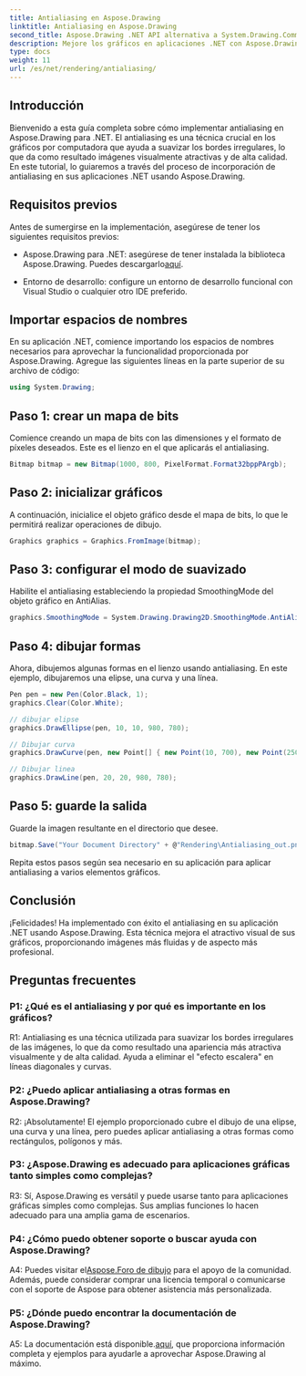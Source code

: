 ```yaml
---
title: Antialiasing en Aspose.Drawing
linktitle: Antialiasing en Aspose.Drawing
second_title: Aspose.Drawing .NET API alternativa a System.Drawing.Common
description: Mejore los gráficos en aplicaciones .NET con Aspose.Drawing. Implemente antialiasing para bordes suaves. Sigue nuestra guía paso a paso.
type: docs
weight: 11
url: /es/net/rendering/antialiasing/
---
```

## Introducción

Bienvenido a esta guía completa sobre cómo implementar antialiasing en Aspose.Drawing para .NET. El antialiasing es una técnica crucial en los gráficos por computadora que ayuda a suavizar los bordes irregulares, lo que da como resultado imágenes visualmente atractivas y de alta calidad. En este tutorial, lo guiaremos a través del proceso de incorporación de antialiasing en sus aplicaciones .NET usando Aspose.Drawing.

## Requisitos previos

Antes de sumergirse en la implementación, asegúrese de tener los siguientes requisitos previos:

-  Aspose.Drawing para .NET: asegúrese de tener instalada la biblioteca Aspose.Drawing. Puedes descargarlo[aquí](https://releases.aspose.com/drawing/net/).

- Entorno de desarrollo: configure un entorno de desarrollo funcional con Visual Studio o cualquier otro IDE preferido.

## Importar espacios de nombres

En su aplicación .NET, comience importando los espacios de nombres necesarios para aprovechar la funcionalidad proporcionada por Aspose.Drawing. Agregue las siguientes líneas en la parte superior de su archivo de código:

```csharp
using System.Drawing;
```

## Paso 1: crear un mapa de bits

Comience creando un mapa de bits con las dimensiones y el formato de píxeles deseados. Este es el lienzo en el que aplicarás el antialiasing.

```csharp
Bitmap bitmap = new Bitmap(1000, 800, PixelFormat.Format32bppPArgb);
```

## Paso 2: inicializar gráficos

A continuación, inicialice el objeto gráfico desde el mapa de bits, lo que le permitirá realizar operaciones de dibujo.

```csharp
Graphics graphics = Graphics.FromImage(bitmap);
```

## Paso 3: configurar el modo de suavizado

Habilite el antialiasing estableciendo la propiedad SmoothingMode del objeto gráfico en AntiAlias.

```csharp
graphics.SmoothingMode = System.Drawing.Drawing2D.SmoothingMode.AntiAlias;
```

## Paso 4: dibujar formas

Ahora, dibujemos algunas formas en el lienzo usando antialiasing. En este ejemplo, dibujaremos una elipse, una curva y una línea.

```csharp
Pen pen = new Pen(Color.Black, 1);
graphics.Clear(Color.White);

// dibujar elipse
graphics.DrawEllipse(pen, 10, 10, 980, 780);

// Dibujar curva
graphics.DrawCurve(pen, new Point[] { new Point(10, 700), new Point(250, 500), new Point(500, 10), new Point(750, 500), new Point(990, 700) });

// Dibujar linea
graphics.DrawLine(pen, 20, 20, 980, 780);
```

## Paso 5: guarde la salida

Guarde la imagen resultante en el directorio que desee.

```csharp
bitmap.Save("Your Document Directory" + @"Rendering\Antialiasing_out.png");
```

Repita estos pasos según sea necesario en su aplicación para aplicar antialiasing a varios elementos gráficos.

## Conclusión

¡Felicidades! Ha implementado con éxito el antialiasing en su aplicación .NET usando Aspose.Drawing. Esta técnica mejora el atractivo visual de sus gráficos, proporcionando imágenes más fluidas y de aspecto más profesional.

## Preguntas frecuentes

### P1: ¿Qué es el antialiasing y por qué es importante en los gráficos?

R1: Antialiasing es una técnica utilizada para suavizar los bordes irregulares de las imágenes, lo que da como resultado una apariencia más atractiva visualmente y de alta calidad. Ayuda a eliminar el "efecto escalera" en líneas diagonales y curvas.

### P2: ¿Puedo aplicar antialiasing a otras formas en Aspose.Drawing?

R2: ¡Absolutamente! El ejemplo proporcionado cubre el dibujo de una elipse, una curva y una línea, pero puedes aplicar antialiasing a otras formas como rectángulos, polígonos y más.

### P3: ¿Aspose.Drawing es adecuado para aplicaciones gráficas tanto simples como complejas?

R3: Sí, Aspose.Drawing es versátil y puede usarse tanto para aplicaciones gráficas simples como complejas. Sus amplias funciones lo hacen adecuado para una amplia gama de escenarios.

### P4: ¿Cómo puedo obtener soporte o buscar ayuda con Aspose.Drawing?

 A4: Puedes visitar el[Aspose.Foro de dibujo](https://forum.aspose.com/c/diagram/17) para el apoyo de la comunidad. Además, puede considerar comprar una licencia temporal o comunicarse con el soporte de Aspose para obtener asistencia más personalizada.

### P5: ¿Dónde puedo encontrar la documentación de Aspose.Drawing?

 A5: La documentación está disponible.[aquí](https://reference.aspose.com/drawing/net/), que proporciona información completa y ejemplos para ayudarle a aprovechar Aspose.Drawing al máximo.